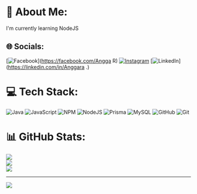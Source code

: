 # 💫 About Me:
I'm currently learning NodeJS


## 🌐 Socials:
[![Facebook](https://img.shields.io/badge/Facebook-%231877F2.svg?logo=Facebook&logoColor=white)](https://facebook.com/Angga R) [![Instagram](https://img.shields.io/badge/Instagram-%23E4405F.svg?logo=Instagram&logoColor=white)](https://instagram.com/angga.r17) [![LinkedIn](https://img.shields.io/badge/LinkedIn-%230077B5.svg?logo=linkedin&logoColor=white)](https://linkedin.com/in/Anggara .) 

# 💻 Tech Stack:
![Java](https://img.shields.io/badge/java-%23ED8B00.svg?style=for-the-badge&logo=openjdk&logoColor=white) ![JavaScript](https://img.shields.io/badge/javascript-%23323330.svg?style=for-the-badge&logo=javascript&logoColor=%23F7DF1E) ![NPM](https://img.shields.io/badge/NPM-%23CB3837.svg?style=for-the-badge&logo=npm&logoColor=white) ![NodeJS](https://img.shields.io/badge/node.js-6DA55F?style=for-the-badge&logo=node.js&logoColor=white) ![Prisma](https://img.shields.io/badge/Prisma-3982CE?style=for-the-badge&logo=Prisma&logoColor=white) ![MySQL](https://img.shields.io/badge/mysql-4479A1.svg?style=for-the-badge&logo=mysql&logoColor=white) ![GitHub](https://img.shields.io/badge/github-%23121011.svg?style=for-the-badge&logo=github&logoColor=white) ![Git](https://img.shields.io/badge/git-%23F05033.svg?style=for-the-badge&logo=git&logoColor=white)
# 📊 GitHub Stats:
![](https://github-readme-stats.vercel.app/api?username=Angga-R&theme=dark&hide_border=false&include_all_commits=false&count_private=false)<br/>
![](https://github-readme-streak-stats.herokuapp.com/?user=Angga-R&theme=dark&hide_border=false)<br/>
![](https://github-readme-stats.vercel.app/api/top-langs/?username=Angga-R&theme=dark&hide_border=false&include_all_commits=false&count_private=false&layout=compact)

---
[![](https://visitcount.itsvg.in/api?id=Angga-R&icon=0&color=0)](https://visitcount.itsvg.in)

<!-- Proudly created with GPRM ( https://gprm.itsvg.in ) -->
